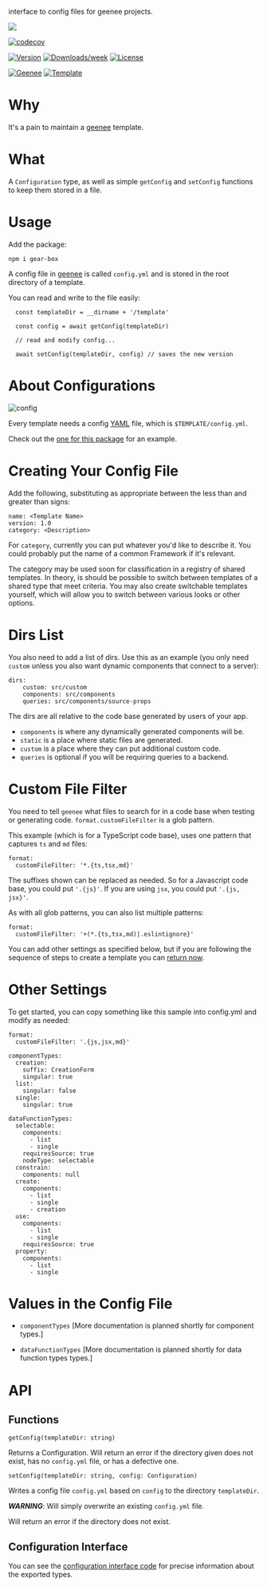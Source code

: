 
[//]: # ( ns__file unit: standard, comp: README.md )

[//]: # ( ns__custom_start beginning )

[//]: # ( ns__custom_end beginning )

[//]: # ( ns__start_section intro )

[//]: # ( ns__custom_start description )
interface to config files for geenee projects.

![](src/custom/images/gear-box.gif)

[//]: # ( ns__custom_end description )

[//]: # ( ns__custom_start afterDescription )

[//]: # ( ns__custom_end afterDescription )

[//]: # ( ns__custom_start badges )

[//]: # ( ns__start_section usageSection )
[![codecov](https://codecov.io/gh/YizYah/gear-box/branch/main/graph/badge.svg?token=DKKAX1C9SG)](https://codecov.io/gh/YizYah/gear-box)

[![Version](https://img.shields.io/npm/v/gear-box.svg)](https://npmjs.org/package/gear-box)
[![Downloads/week](https://img.shields.io/npm/dw/gear-box.svg)](https://npmjs.org/package/gear-box)
[![License](https://img.shields.io/npm/l/gear-box.svg)](https://github.com/YizYah/gear-box/blob/master/package.json)

[![Geenee](https://img.shields.io/badge/maintained%20by-geenee-brightgreen)](https://npmjs.org/package/geenee)
[![Template](https://img.shields.io/badge/template-ts--packrat-blue)](https://npmjs.org/package/ts-packrat)

[//]: # ( ns__custom_end badges )

[//]: # ( ns__end_section intro )


[//]: # ( ns__start_section api )


[//]: # ( ns__custom_start APIIntro )

# Why
It's a pain to maintain a [geenee](https://www.npmjs.com/package/geenee) template.

# What
A `Configuration` type, as well as simple `getConfig` and `setConfig` functions to keep them stored in a file.

# Usage
Add the package:
```
npm i gear-box
```
A config file in [geenee](https://www.npmjs.com/package/geenee) is called `config.yml` and is stored in the root directory of a template.

You can read and write to the file easily:
```
  const templateDir = __dirname + '/template'

  const config = await getConfig(templateDir)

  // read and modify config...

  await setConfig(templateDir, config) // saves the new version
```
# About Configurations
![config](src/custom/images/config.gif)

Every template needs a config [YAML](https://docs.ansible.com/ansible/latest/reference_appendices/YAMLSyntax.html) file, which is `$TEMPLATE/config.yml`.

Check out the [one for this package](meta/template/config.yml) for an example.

# Creating Your Config File
Add the following, substituting as appropriate between the less than and greater than signs:

 ```
name: <Template Name>
version: 1.0
category: <Description>
```
For `category`, currently you can put whatever you'd like to describe it.  You could probably put the name of a common Framework if it's relevant.

The category may be used soon for classification in a registry of shared templates.  In theory, is should be possible to switch between templates of a shared type that meet criteria. You may also create switchable templates yourself, which will allow you to switch between various looks or other options.

# Dirs List
You also need to add a list of dirs.  Use this as an example (you only need `custom` unless you also want dynamic components that connect to a server):
```
dirs:
    custom: src/custom
    components: src/components
    queries: src/components/source-props
```
The dirs are all relative to the code base generated by users of your app.
* `components` is where any dynamically generated components will be.
* `static` is a place where static files are generated.
* `custom` is a place where they can put additional custom code.
* `queries` is optional if you will be requiring queries to a backend.

# Custom File Filter
You need to tell `geenee` what files to search for in a code base when testing or generating code. `format.customFileFilter` is a glob pattern.

This example (which is for a TypeScript code base), uses one pattern that captures `ts` and `md` files:
```
format:
  customFileFilter: '*.{ts,tsx,md}'
```
The suffixes shown can be replaced as needed.  So for a Javascript code base, you could put `'.{js}'`.  If you are using `jsx`, you could put `'.{js, jsx}'`.

As with all glob patterns, you can also list multiple patterns:
```
format:
  customFileFilter: '+(*.{ts,tsx,md)|.eslintignore}'
```


You can add other settings as specified below, but if you are following the sequence of steps to create a template you can [return now](Creating-Templates#edit-config-file).


# Other Settings
To get started, you can copy something like this sample into config.yml and modify as needed:
```
format:
  customFileFilter: '.{js,jsx,md}'

componentTypes:
  creation:
    suffix: CreationForm
    singular: true
  list:
    singular: false
  single:
    singular: true

dataFunctionTypes:
  selectable:
    components:
      - list
      - single
    requiresSource: true
    nodeType: selectable
  constrain:
    components: null
  create:
    components:
      - list
      - single
      - creation
  use:
    components:
      - list
      - single
    requiresSource: true
  property:
    components:
      - list
      - single
```

# Values in the Config File

* `componentTypes`
  [More documentation is planned shortly for component types.]

* `dataFunctionTypes`
  [More documentation is planned shortly for data function types types.]
  
# API

## Functions
```
getConfig(templateDir: string)
```
Returns a Configuration.  Will return an error if the directory given does not exist, has no `config.yml` file, or has a defective one.

```
setConfig(templateDir: string, config: Configuration)
```
Writes a config file `config.yml` based on `config` to the directory `templateDir`.  

**_WARNING_**: Will simply overwrite an existing `config.yml` file.

Will return an error if the directory does not exist.

## Configuration Interface
You can see the [configuration interface code](src/custom/configuration.ts) for precise information about the exported types.


[//]: # ( ns__custom_end APIIntro )


[//]: # ( ns__custom_start constantsIntro )
[//]: # ( ns__custom_end constantsIntro )



[//]: # ( ns__start_section types )


[//]: # ( ns__end_section types )


[//]: # ( ns__end_section api )

